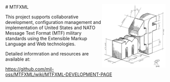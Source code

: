 <img align="right"  src="./MTF_Logo.jpg" alt="MTF Logo" width="200" height="200" />
# MTFXML

This project supports collaborative development, configuration management and implementation of United States and NATO Message Text Format (MTF) military standards using the Extensible Markup Language and Web technologies.

Detailed informration and resources are available at:

https://github.com/mil-oss/MTFXML/wiki/MTFXML-DEVELOPMENT-PAGE
